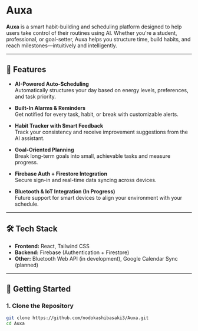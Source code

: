 # Auxa

**Auxa** is a smart habit-building and scheduling platform designed to help users take control of their routines using AI. Whether you're a student, professional, or goal-setter, Auxa helps you structure time, build habits, and reach milestones—intuitively and intelligently.

---

## 🌟 Features

- **AI-Powered Auto-Scheduling**  
  Automatically structures your day based on energy levels, preferences, and task priority.

- **Built-In Alarms & Reminders**  
  Get notified for every task, habit, or break with customizable alerts.

- **Habit Tracker with Smart Feedback**  
  Track your consistency and receive improvement suggestions from the AI assistant.

- **Goal-Oriented Planning**  
  Break long-term goals into small, achievable tasks and measure progress.

- **Firebase Auth + Firestore Integration**  
  Secure sign-in and real-time data syncing across devices.

- **Bluetooth & IoT Integration (In Progress)**  
  Future support for smart devices to align your environment with your schedule.

---

## 🛠️ Tech Stack

- **Frontend:** React, Tailwind CSS  
- **Backend:** Firebase (Authentication + Firestore)  
- **Other:** Bluetooth Web API (in development), Google Calendar Sync (planned)

---

## 🚀 Getting Started

### 1. Clone the Repository

```bash
git clone https://github.com/nodokashibasaki3/Auxa.git
cd Auxa
